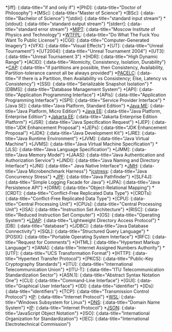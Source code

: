 [WTFPL]: <http://www.wtfpl.net/>
[MIPT]: <https://mipt.ru/english/>
[Java]: <https://dev.java/>
[Java EE]: <https://www.oracle.com/ca-en/java/technologies/java-ee-glance.html>
[Java Platform, Enterprise Edition (Java EE)]: <https://www.oracle.com/ca-en/java/technologies/java-ee-glance.html>
[Java ME]: <https://www.oracle.com/java/technologies/javameoverview.html>
[Java Platform, Micro Edition (Java ME)]: <https://www.oracle.com/java/technologies/javameoverview.html>
[Jakarta EE]: <https://jakarta.ee/specifications/>
[Jakarta Enterprise Edition Platform (Jakarta EE)]: <https://jakarta.ee/specifications/>
[JMH]: <https://github.com/openjdk/jmh>
[jcstress]: <https://github.com/openjdk/jcstress>
[JPF]: <https://github.com/javapathfinder/jpf-core/wiki>
[OpenJDK]: <https://openjdk.org/>
[OpenJDK JDK]: <https://openjdk.org/projects/jdk/>
[Oracle JDK]: <https://www.oracle.com/java/technologies/downloads/>
[Junit 5]: <https://junit.org/junit5/>
[PostgreSQL]: <https://www.postgresql.org/>
[Cassandra]: <https://cassandra.apache.org/>
[MongoDB]: <https://www.mongodb.com/docs/manual/>
[macOS]: <https://www.apple.com/macos>
[Ubuntu]: <https://ubuntu.com>
[Windows]: <https://www.microsoft.com/windows>
[WSL]: <https://docs.microsoft.com/en-ca/windows/wsl/>
[WSL 2]: <https://docs.microsoft.com/en-ca/windows/wsl/>
[DNS]: <https://www.rfc-editor.org/info/std13>
[IP]: <https://www.rfc-editor.org/info/std86>
[LDAP]: <https://www.rfc-editor.org/rfc/rfc4510>
[Rust]: <https://www.rust-lang.org/>
[JSON]: <https://www.rfc-editor.org/rfc/rfc8259.html>
[CAP]: <https://www.researchgate.net/publication/2540896_Brewer's_Conjecture_and_the_Feasibility_of_Consistent_Available_Partition-Tolerant_Web_Services>
[CAP theorem]: <https://www.researchgate.net/publication/2540896_Brewer's_Conjecture_and_the_Feasibility_of_Consistent_Available_Partition-Tolerant_Web_Services>
[PACELC]: <https://www.researchgate.net/publication/220476540_Consistency_Tradeoffs_in_Modern_Distributed_Database_System_Design_CAP_is_Only_Part_of_the_Story>
[concurrent]: <{% post_url 2020-05-17-parallelism-vs-concurrency %}#concurrency>
[concurrently]: <{% post_url 2020-05-17-parallelism-vs-concurrency %}#concurrency>
[authentication]: <{% post_url 2013-12-31-identification-vs-authentication-vs-authorization %}#authentication>
[MongoDB Java Drivers]: <https://www.mongodb.com/docs/drivers/java-drivers/>

*[iff]:
{:data-title="if and only if"}
*[PhD]:
{:data-title="Doctor of Philosophy"}
*[MSc]:
{:data-title="Master of Science"}
*[BSc]:
{:data-title="Bachelor of Science"}
*[stdin]:
{:data-title="standard input stream"}
*[stdout]:
{:data-title="standard output stream"}
*[stderr]:
{:data-title="standard error stream"}
*[MIPT]:
{:data-title="Moscow Institute of Physics and Technology"}
*[WTFPL]:
{:data-title="Do What The Fuck You Want To Public License"}
*[CGI]:
{:data-title="Computer-Generated Imagery"}
*[VFX]:
{:data-title="Visual Effects"}
*[UT]:
{:data-title="Unreal Tournament"}
*[UT2004]:
{:data-title="Unreal Tournament 2004"}
*[UT3]:
{:data-title="Unreal Tournament 3"}
*[HDR]:
{:data-title="High Dynamic Range"}
*[ACID]:
{:data-title="Atomicity, Consistency, Isolation, Durability"}
*[CAP]:
{:data-title="if partitions are possible, then Consistency, Availability, Partition-tolerance cannot all be always provided"}
*[PACELC]:
{:data-title="if there is a Partition, then Availability vs Consistency; Else, Latency vs Consistency"}
*[SSI]:
{:data-title="Serializable Snapshot Isolation"}
*[DBMS]:
{:data-title="Database Management System"}
*[API]:
{:data-title="Application Programming Interface"}
*[APIs]:
{:data-title="Application Programming Interface"}
*[SPI]:
{:data-title="Service Provider Interface"}
*[Java SE]:
{:data-title="Java Platform, Standard Edition"}
*[Java ME]:
{:data-title="Java Platform, Micro Edition"}
*[Java EE]:
{:data-title="Java Platform, Enterprise Edition"}
*[Jakarta EE]:
{:data-title="Jakarta Enterprise Edition Platform"}
*[JSR]:
{:data-title="Java Specification Request"}
*[JEP]:
{:data-title="JDK Enhancement Proposal"}
*[JEPs]:
{:data-title="JDK Enhancement Proposal"}
*[JDK]:
{:data-title="Java Development Kit"}
*[JRE]:
{:data-title="Java Runtime Environment"}
*[JVM]:
{:data-title="Java Virtual Machine"}
*[JVMS]:
{:data-title="Java Virtual Machine Specification"}
*[JLS]:
{:data-title="Java Language Specification"}
*[JMM]:
{:data-title="Java Memory Model"}
*[JAAS]:
{:data-title="Java Authentication and Authorization Service"}
*[JNDI]:
{:data-title="Java Naming and Directory Interface"}
*[JNI]:
{:data-title=" Java Native Interface"}
*[JMH]:
{:data-title="Java Microbenchmark Harness"}
*[jcstress]:
{:data-title="Java Concurrency Stress"}
*[JPF]:
{:data-title="Java Pathfinder"}
*[SLF4J]:
{:data-title="Simple Logging Facade for Java"}
*[JPA]:
{:data-title="Java Persistence API"}
*[ORM]:
{:data-title="Object-Relational Mapping"}
*[CRDT]:
{:data-title="Conflict-Free Replicated Data Type"}
*[CRDTs]:
{:data-title="Conflict-Free Replicated Data Type"}
*[CPU]:
{:data-title="Central Processing Unit"}
*[CPUs]:
{:data-title="Central Processing Unit"}
*[ISA]:
{:data-title="Instruction Set Architecture"}
*[RISC]:
{:data-title="Reduced Instruction Set Computer"}
*[OS]:
{:data-title="Operating System"}
*[LDAP]:
{:data-title="Lightweight Directory Access Protocol"}
*[DB]:
{:data-title="database"}
*[JDBC]:
{:data-title="Java Database Connectivity"}
*[SQL]:
{:data-title="Structured Query Language"}
*[POSIX]:
{:data-title="Portable Operating System Interface"}
*[RFC]:
{:data-title="Request for Comments"}
*[HTML]:
{:data-title="Hypertext Markup Language"}
*[IANA]:
{:data-title="Internet Assigned Numbers Authority"}
*[UTF]:
{:data-title="UCS Transformation Format"}
*[HTTP]:
{:data-title="Hypertext Transfer Protocol"}
*[PKCS]:
{:data-title="Public-Key Cryptography Standards"}
*[ITU]:
{:data-title="International Telecommunication Union"}
*[ITU-T]:
{:data-title="ITU Telecommunication Standardization Sector"}
*[ASN.1]:
{:data-title="Abstract Syntax Notation One"}
*[CLI]:
{:data-title="Command-Line Interface"}
*[GUI]:
{:data-title="Graphical User Interface"}
*[ID]:
{:data-title="identifier"}
*[IDs]:
{:data-title="identifiers"}
*[TCP]:
{:data-title="Transmission Control Protocol"}
*[IP]:
{:data-title="Internet Protocol"}
*[WSL]:
{:data-title="Windows Subsystem for Linux"}
*[DNS]:
{:data-title="Domain Name System"}
*[IP]:
{:data-title="Internet Protocol"}
*[JSON]:
{:data-title="JavaScript Object Notation"}
*[ISO]:
{:data-title="International Organization for Standardization"}
*[IEC]:
{:data-title="International Electrotechnical Commission"}
